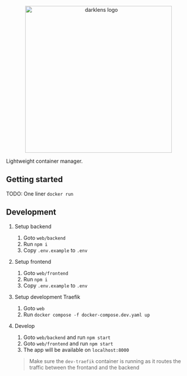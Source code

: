 <p align="center">
    <picture>
    <source media="(prefers-color-scheme: dark)" srcset="docs/darklens_logo_horizontal_dark.png">
    <source media="(prefers-color-scheme: light)" srcset="docs/darklens_logo_horizontal_light.png">
    <img alt="darklens logo" src="docs/darklens_logo_horizontal.png" width="400">
    </picture>
</p>

Lightweight container manager.

## Getting started

TODO: One liner `docker run`

## Development

1. Setup backend

    1. Goto `web/backend`
    2. Run `npm i`
    3. Copy `.env.example` to `.env`

2. Setup frontend

    1. Goto `web/frontend`
    2. Run `npm i`
    3. Copy `.env.example` to `.env`

3. Setup development Traefik

    1. Goto `web`
    2. Run `docker compose -f docker-compose.dev.yaml up`

4. Develop

    1. Goto `web/backend` and run `npm start`
    2. Goto `web/frontend` and run `npm start`
    3. The app will be available on `localhost:8000`

    > Make sure the `dev-traefik` container is running as it routes the traffic between the frontand and the backend
